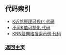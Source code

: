 ## 代码索引

- [K近邻原理可视化 代码](01_visualzation.py)
- [不同K值可视化 代码](02_visualzation.py)
- [KNN及网格搜索示例 代码](03_knn_train.py)

### [返回主页](../../README.md)
